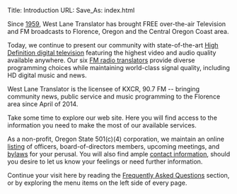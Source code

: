 Title: Introduction
URL:
Save_As: index.html

Since [1959]({filename}About/History.md), West Lane Translator has
brought FREE over-the-air Television and FM broadcasts to Florence,
Oregon and the Central Oregon Coast area.

Today, we continue to present our community with state-of-the-art
[High Definition digital television]({filename}HDTV.md) featuring the
highest video and audio quality available anywhere. Our six [FM radio
translators]({filename}FM.md) provide diverse programming choices
while maintaining world-class signal quality, including HD digital
music and news.

West Lane Translator is the licensee of KXCR, 90.7 FM -- bringing
community news, public service and music programming to the
Florence area since April of 2014.

Take some time to explore our web site. Here you will find access to
the information you need to make the most of our available services.

As a non-profit, Oregon State 501(c)(4) corporation, we maintain an
online [listing]({filename}About/BOD.md) of officers,
board-of-directors members, upcoming meetings, and
[bylaws]({static}/pdfs/WLT_Bylaws_2018.pdf) for your perusal. You will
also find ample [contact information]({filename}contact.md), should
you desire to let us know your feelings or need further information.

[//]: # "TODO: Fix the left side comment below"

Continue your visit here by reading the [Frequently Asked
Questions]({filename}FAQ.md) section, or by exploring the menu items
on the left side of every page.
